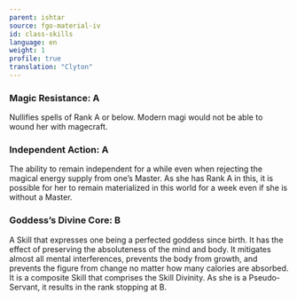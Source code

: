 ```yaml
---
parent: ishtar
source: fgo-material-iv
id: class-skills
language: en
weight: 1
profile: true
translation: "Clyton"
---
```


### Magic Resistance: A

Nullifies spells of Rank A or below. Modern magi would not be able to wound her with magecraft.

### Independent Action: A

The ability to remain independent for a while even when rejecting the magical energy supply from one’s Master. As she has Rank A in this, it is possible for her to remain materialized in this world for a week even if she is without a Master.

### Goddess’s Divine Core: B

A Skill that expresses one being a perfected goddess since birth. It has the effect of preserving the absoluteness of the mind and body. It mitigates almost all mental interferences, prevents the body from growth, and prevents the figure from change no matter how many calories are absorbed. It is a composite Skill that comprises the Skill Divinity.
As she is a Pseudo-Servant, it results in the rank stopping at B.
